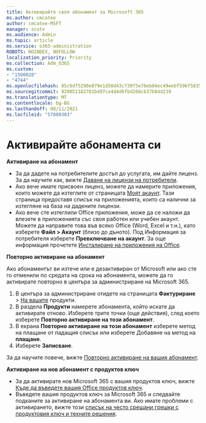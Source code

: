 ```yaml
---
title: Активирайте своя абонамент за Microsoft 365
ms.author: cmcatee
author: cmcatee-MSFT
manager: scotv
ms.audience: Admin
ms.topic: article
ms.service: o365-administration
ROBOTS: NOINDEX, NOFOLLOW
localization_priority: Priority
ms.collection: Adm_O365
ms.custom:
- "1500028"
- "4744"
ms.openlocfilehash: 05c6df5290e079e1d50d43c730f5e76eb04ec49eebf596f5835e4f8939e968a4
ms.sourcegitcommit: 920051182781bd97ce4d4d6fbd268cb37b84d239
ms.translationtype: MT
ms.contentlocale: bg-BG
ms.lasthandoff: 08/11/2021
ms.locfileid: "57889303"
---
```

# <a name="activate-your-subscription"></a>Активирайте абонамента си

**Активиране на абонамент**

- За да дадете на потребителите достъп до услугата, им дайте лиценз. За да научите как, вижте [Даване на лицензи на потребители](https://docs.microsoft.com/microsoft-365/admin/manage/assign-licenses-to-users).
- Ако вече имате присвоен лиценз, можете да намерите приложения, които можете да изтеглите от страницата [Моят акаунт](https://portal.office.com/account/#installs). Тази страница предоставя списък на приложенията, които са налични за изтегляне на база на дадените лицензи.
- Ако вече сте изтеглили Office приложения, може да се наложи да влезете в приложенията със своя работен или учебен акаунт. Можете да направите това във всяко Office (Word, Excel и т.н.), като изберете **Файл > Акаунт** (близо до дъното). Под Информация за потребителя изберете **Превключване на акаунт**. За още информация прочетете [Инсталиране на приложения на Office](https://docs.microsoft.com/microsoft-365/admin/setup/install-applications).

**Повторно активиране на абонамент**

Ако абонаментът ви изтече или е дезактивиран от Microsoft или ако сте го отменили по средата на срока на абонамента, можете да го активирате повторно в центъра за администриране на Microsoft 365.

1. В центъра за администриране отидете на страницата **Фактуриране**  >  [На вашите](https://go.microsoft.com/fwlink/p/?linkid=842054) продукти.
2. В раздела **Продукти** намерете абонамента, който искате да активирате отново. Изберете трите точки (още действия), след което изберете **Повторно активиране на този абонамент**.
3. В екрана **Повторно активиране на този абонамент** изберете метод на плащане от падащия списък или изберете Добавяне на метод на **плащане**.
4. Изберете **Записване**.

За да научите повече, вижте [Повторно активиране на вашия абонамент](https://docs.microsoft.com/microsoft-365/commerce/subscriptions/reactivate-your-subscription).

**Активиране на нов абонамент с продуктов ключ**

- За да активирате нов Microsoft 365 с вашия продуктов ключ, вижте [Къде да въведете вашия Office продуктов ключ](https://support.office.com/article/where-to-enter-your-office-product-key-0a82e5ae-739e-4b92-a6f4-2ec780c185db).
- Въведете вашия продуктов ключ за Microsoft 365 и следвайте подканите за активиране на абонамента ви. Ако имате проблеми с активирането, вижте този [списък на често срещани грешки с продуктовия ключ и техните решения](https://docs.microsoft.com/microsoft-365/commerce/product-key-errors-and-solutions).